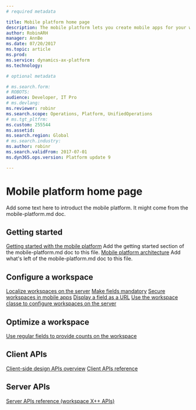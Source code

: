 ```yaml
---
# required metadata

title: Mobile platform home page
description: The mobile platform lets you create mobile apps for your workspaces.
author: RobinARH
manager: AnnBe
ms.date: 07/20/2017
ms.topic: article
ms.prod: 
ms.service: dynamics-ax-platform
ms.technology: 

# optional metadata

# ms.search.form: 
# ROBOTS: 
audience: Developer, IT Pro
# ms.devlang: 
ms.reviewer: robinr
ms.search.scope: Operations, Platform, UnifiedOperations
# ms.tgt_pltfrm: 
ms.custom: 255544
ms.assetid: 
ms.search.region: Global
# ms.search.industry: 
ms.author: robinr
ms.search.validFrom: 2017-07-01
ms.dyn365.ops.version: Platform update 9

---
```


# Mobile platform home page
Add some text here to introduct the mobile platform. It might come from the mobile-platform.md doc.

## Getting started
[Getting started with the mobile platform](mobile-platform-getting-started.md) Add the getting started section of the mobile-platform.md doc to this file.
[Mobile platform architecture](mobile-platform-architecture.md) Add what's left of the mobile-platform.md doc to this file.

## Configure a workspace
[Localize workspaces on the server](localizing-workspaces-on-server.md)
[Make fields mandatory](marking-fields-mandatory.md)
[Secure workspaces in mobile apps](securing-workspaces.md)
[Display a field as a URL](show-field-as-url.md)
[Use the workspace classe to configure workspaces on the server](workspace-classes.md)

## Optimize a workspace
[Use regular fields to provide counts on the workspace](using-regular-fields-for-count.md)

## Client APIs
[Client-side design APIs overview](client-apis/design-overview.md)
[Client APIs reference](client-apis-reference.md)

## Server APIs
[Server APIs reference (workspace X++ APIs)](mobile-workspace-server-apis.md)


